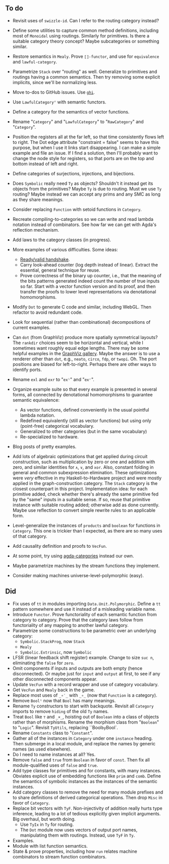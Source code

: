 ## To do

*   Revisit uses of `swizzle-id`.
    Can I refer to the routing category instead?
*   Define some utilities to capture common method definitions, including most of `Monoidal` using routings.
    Similarly for primitives.
    Is there a suitable category theory concept?
    Maybe subcategories or something similar.
*   Restore semantics in `Mealy`.
    Prove `⟦⟧-functor`, and use for `equivalence` and `lawful-category`.
*   Parametrize `Stack` over "routing" as well.
    Generalize to primitives and routings having a common semantics.
    Then try removing some explicit implicits, since we'll be normalizing less.
*   Move to-dos to GitHub issues.
    Use [`ghi`](https://github.com/stephencelis/ghi).
*   Use `LawfulCategoryᶠ` with semantic functors.
*   Define a category for the semantics of vector functions.
*   Rename "`Category`" and "`LawfulCategory`" to "`RawCategory`" and "`Category`".
*   Position the registers all at the far left, so that time consistently flows left to right.
    The Dot edge attribute "constraint = false" seems to have this purpose, but when I use it links start disappearing.
    I can make a simple example and file an issue.
    If I find a solution, then I'll probably want to change the node style for registers, so that ports are on the top and bottom instead of left and right.
*   Define categories of surjections, injections, and bijections.
*   Does `Symbolic` really need `Ty` as objects?
    Shouldn't it instead get its objects from the primitives?
    Maybe `Ty` is due to routing.
    Must we use `Ty` routing?
    Maybe instead we can accept any prims and any SMC as long as they share meanings.
*   Consider replacing `Function` with setoid functions in `Category`.
*   Recreate compiling-to-categories so we can write and read lambda notation instead of combinators.
    See how far we can get with Agda's reflection mechanism.
*   Add laws to the category classes (in progress).
*   More examples of various difficulties.
    Some ideas:
    *   [Ready/valid handshake](https://stackoverflow.com/questions/53583946/valid-ready-handshake-in-verilog).
    *   Carry look-ahead counter (log depth instead of linear).
        Extract the essential, general technique for reuse.
    *   Prove correctness of the binary up counter, i.e., that the meaning of the bits patterns generated indeed count the number of true inputs so far.
        Start with a vector function version and its proof, and then transfer the proofs to lower level representations via denotational homomorphisms.
*   Modify `Dot` to generate C code and similar, including WebGL.
    Then refactor to avoid redundant code.
*   Look for sequential (rather than combinational) decompositions of current examples.
*   Can `dot` (from GraphViz) produce more spatially symmetrical layouts?
    The `rankdir` choices seem to be horizontal and vertical, while I sometimes want roughly equal edge lengths.
    There may be some helpful examples in the [GraphViz gallery](https://graphviz.org/gallery/).
    Maybe the answer is to use a renderer other than `dot`, e.g., `neato`, `circo`, `fdp`, or `twopi`.
    Oh. The port positions are biased for left-to-right.
    Perhaps there are other ways to identify ports.
*   Rename `exl` and `exr` to "`exˡ`" and "`exʳ`".
*   Organize example suite so that every example is presented in several forms, all connected by denotational homomorphisms to guarantee semantic equivalence:
    *   As vector functions, defined conveniently in the usual pointful lambda notation.
    *   Redefined equivalently (still as vector functions) but using only (point-free) categorical vocabulary.
    *   Generalized to other categories (but in the same vocabulary)
    *   Re-specialized to hardware.
*   Blog posts of pretty examples.
*   Add lots of algebraic optimizations that get applied during circuit construction, such as multiplication by zero or one and addition with zero, and similar identities for `∧`, `∨`, and `xor`.
    Also, constant folding in general and common subexpression elimination.
    These optimizations were *very* effective in my Haskell-to-Hardware project and were mostly applied in the graph-construction category.
    The `Stack` category is the closest counterpart in this project.
    Implementation idea: for each primitive added, check whether there's already the same primitive fed by the "same" inputs in a suitable sense.
    If so, reuse that primitive instance with suitable routing added; otherwise add as done currently.
    Maybe use reflection to convert simple rewrite rules to an applicable form.
*   Level-generalize the instances of `products` and `boolean` for functions in `Category`.
    This one is trickier than I expected, as there are so many uses of that category.
*   Add causality definition and proofs to `VecFun`.

*   At some point, try using [agda-categories](https://github.com/agda/agda-categories) instead our own.
*   Maybe parametrize machines by the stream functions they implement.
*   Consider making machines universe-level-polymorphic (easy).

## Did

*   Fix uses of `tt` in modules importing `Data.Unit.Polymorphic`.
    Define a `tt` pattern somewhere and use it instead of a misleading variable name.
*   Introduce `Functor`.
    Prove functoriality of each semantic function from category to category.
    Prove that the category laws follow from functoriality of any mapping to another lawful category.
*   Parametrize some constructions to be parametric over an underlying category:
    *   `Symbolic.StackProg`, now `Stack`
    *   `Mealy`
    *   `Symbolic.Extrinsic`, now `Symbolic`
*   LFSR (linear feedback shift register) example.
    Change to size `suc n`, eliminating the `false` for `zero`.
*   Omit components if inputs and outputs are both empty (hence disconnected).
    Or maybe just for `input` and `output` at first, to see if any other disconnected components appear.
*   Update `VecFun` with a record wrapper and use of category vocabulary.
*   Get `VecFun` and `Mealy` back in the game.
*   Replace most uses of `_∘′_` with `_∘_` (now that `Function` is a category).
*   Remove `Boolᵗ` now that `Bool` has many meanings.
*   Rename `Ty` constructors to start with backquote.
    Revisit all `Category` imports to remove `hiding` of the old `Ty` names.
*   Treat `Bool` like `⊤` and `_×_`, hoisting out of `Boolean` into a class of objects rather than of morphisms.
    Rename the morphism class from "`Boolean`" to "`Logic`".
    Revisit `TyUtils`, replacing ``Bool` by `Bool`.
*   Rename `Constants` class to "`Constant`".
*   Gather all of the instances in `Category` under one `instance` heading.
    Then submerge in a local module, and replace the names by generic names (as used elsewhere).
*   Do I need to name instances at all? Yes.
*   Remove `false` and `true` from `Boolean` in favor of `const`.
    Then fix all module-qualified uses of `false` and `true`.
*   Add type classes for primitives and for constants, with many instances.
    Obviates explicit use of embedding functions like `prim` and `comb`.
    Define the semantics of symbolic instances as the instances of the semantic instances.
*   Add category classes to remove the need for many module prefixes and to share definitions of derived categorical operations.
    Then drop `Misc` in favor of `Category`.
*   Replace bit vectors with `TyF`.
    Non-injectivity of addition really hurts type inference, leading to a lot of tedious explicitly given implicit arguments.
    Big overhaul, but worth doing.
    *   Use `TyIx` in `Ty` for routing.
    *   The `Dot` module now uses vectors of output port names, manipulating them with routings.
        Instead, use `TyF` in `Ty`.
*   Examples.
*   Module with list function semantics.
*   State & prove properties, including how `run` relates machine combinators to stream function combinators.
